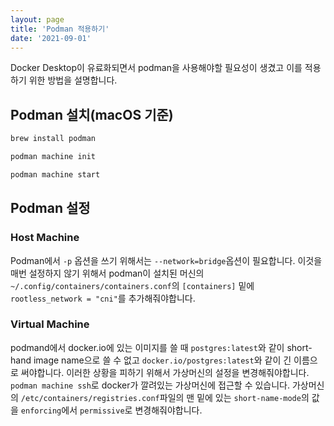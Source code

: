 ```yaml
---
layout: page
title: 'Podman 적용하기'
date: '2021-09-01'
---
```


Docker Desktop이 유료화되면서 podman을 사용해야할 필요성이 생겼고 이를 적용하기 위한 방법을 설명합니다.

## Podman 설치(macOS 기준)

```sh
brew install podman
```

```sh
podman machine init
```

```sh
podman machine start
```

## Podman 설정

### Host Machine

Podman에서 `-p` 옵션을 쓰기 위해서는 `--network=bridge`옵션이 필요합니다.
이것을 매번 설정하지 않기 위해서 podman이 설치된 머신의 `~/.config/containers/containers.conf`의 `[containers]` 밑에 `rootless_network = "cni"`를 추가해줘야합니다.

### Virtual Machine

podmand에서 docker.io에 있는 이미지를 쓸 때 `postgres:latest`와 같이 short-hand image name으로 쓸 수 없고 `docker.io/postgres:latest`와 같이 긴 이름으로 써야합니다.
이러한 상황을 피하기 위해서 가상머신의 설정을 변경해줘야합니다.
`podman machine ssh`로 docker가 깔려있는 가상머신에 접근할 수 있습니다.
가상머신의 `/etc/containers/registries.conf`파일의 맨 밑에 있는 `short-name-mode`의 값을 `enforcing`에서 `permissive`로 변경해줘야합니다.

